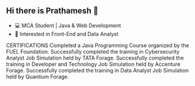 ## Hi there is Prathamesh 👋
- 💻 MCA Student | Java & Web Development
- 🚀 Interested in Front-End and Data Analyst
<!--
**XPrathamesh96k/XPrathamesh96k** is a ✨ _special_ ✨ repository because its `README.md` (this file) appears on your GitHub profile.

Here are some ideas to get you started:

- 🔭 I’m currently working on Web Developer
- 🌱 I’m currently learning Data Analyst
- 💬 Ask me about Java, HTML& CSS, Python, C++, SQL
- 📫 How to reach me: LinkedIn-https://www.linkedin.com/in/prathamesh-gaikwad-57644b233
-->
 CERTIFICATIONS
 Completed a Java Programming Course organized by the FUEL Foundation. 
Successfully completed the training in Cybersecurity Analyst Job Simulation held by TATA
 Forage. 
Successfully completed the training in Developer and Technology Job Simulation held by
 Accenture Forage. 
Successfully completed the training in Data Analyst Job Simulation held by Quantium Forage.
